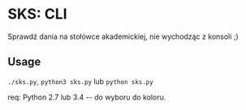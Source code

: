 # SKS: CLI
Sprawdź dania na stołówce akademickiej, nie wychodząc z konsoli ;)

## Usage
`./sks.py`,
`python3 sks.py` lub
`python sks.py`

req: Python 2.7 lub 3.4 -- do wyboru do koloru.
